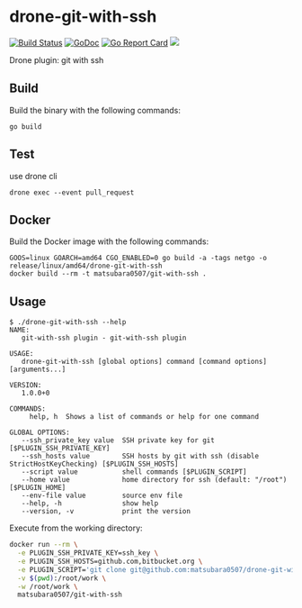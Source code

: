 # drone-git-with-ssh

[![Build Status](https://cloud.drone.io/api/badges/matsubara0507/drone-git-with-ssh/status.svg)](https://cloud.drone.io/matsubara0507/drone-git-with-ssh)
[![GoDoc](https://godoc.org/github.com/matsubara0507/drone-git-with-ssh?status.svg)](https://godoc.org/github.com/matsubara0507/drone-git-with-ssh)
[![Go Report Card](https://goreportcard.com/badge/github.com/matsubara0507/drone-git-with-ssh)](https://goreportcard.com/report/github.com/matsubara0507/drone-git-with-ssh)
[![](https://images.microbadger.com/badges/image/matsubara0507/git-with-ssh.svg)](https://microbadger.com/images/matsubara0507/git-with-ssh "Get your own image badge on microbadger.com")

Drone plugin: git with ssh

## Build

Build the binary with the following commands:

```
go build
```

## Test

use drone cli

```
drone exec --event pull_request
```

## Docker

Build the Docker image with the following commands:

```
GOOS=linux GOARCH=amd64 CGO_ENABLED=0 go build -a -tags netgo -o release/linux/amd64/drone-git-with-ssh
docker build --rm -t matsubara0507/git-with-ssh .
```

## Usage

```
$ ./drone-git-with-ssh --help
NAME:
   git-with-ssh plugin - git-with-ssh plugin

USAGE:
   drone-git-with-ssh [global options] command [command options] [arguments...]

VERSION:
   1.0.0+0

COMMANDS:
     help, h  Shows a list of commands or help for one command

GLOBAL OPTIONS:
   --ssh_private_key value  SSH private key for git [$PLUGIN_SSH_PRIVATE_KEY]
   --ssh_hosts value        SSH hosts by git with ssh (disable StrictHostKeyChecking) [$PLUGIN_SSH_HOSTS]
   --script value           shell commands [$PLUGIN_SCRIPT]
   --home value             home directory for ssh (default: "/root") [$PLUGIN_HOME]
   --env-file value         source env file
   --help, -h               show help
   --version, -v            print the version
```

Execute from the working directory:

```sh
docker run --rm \
  -e PLUGIN_SSH_PRIVATE_KEY=ssh_key \
  -e PLUGIN_SSH_HOSTS=github.com,bitbucket.org \
  -e PLUGIN_SCRIPT='git clone git@github.com:matsubara0507/drone-git-with-ssh.git' \
  -v $(pwd):/root/work \
  -w /root/work \
  matsubara0507/git-with-ssh
```
